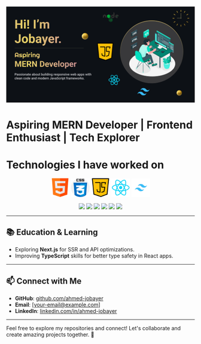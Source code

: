 <!-- Banner Image -->
![Make your README](https://github.com/ahmed-jobayer/ahmed-jobayer/blob/main/images/Make%20your%20README.png)

 

# Aspiring MERN Developer | Frontend Enthusiast | Tech Explorer 



# Technologies I have worked on


<p align="center">
  <img src="https://github.com/ahmed-jobayer/ahmed-jobayer/blob/main/images/html.png" alt="HTML" width="50" height="50"/>
  <img src="https://github.com/ahmed-jobayer/ahmed-jobayer/blob/main/images/css.png" alt="CSS" width="50" height="50"/>
  <img src="https://github.com/ahmed-jobayer/ahmed-jobayer/blob/main/images/java-script.png" alt="JavaScript" width="50" height="50"/>
  <img src="https://github.com/ahmed-jobayer/ahmed-jobayer/blob/main/images/react.png" alt="React" width="50" height="50"/>
  <img src="https://github.com/ahmed-jobayer/ahmed-jobayer/blob/main/images/tailwind.png" alt="Tailwind" width="50" height="50"/>
</p>

<p align="center">
<img src="https://github.com/mir-hussain/mir-hussain/blob/main/images/icons/react.png"/>
<img src="https://github.com/mir-hussain/mir-hussain/blob/main/images/icons/redux.png"/>
<img src="https://github.com/mir-hussain/mir-hussain/blob/main/images/icons/sass.png"/>
<img src="https://github.com/mir-hussain/mir-hussain/blob/main/images/icons/tailwind.png"/>
<img src="https://github.com/mir-hussain/mir-hussain/blob/main/images/icons/Bootsrap.png"/>
<img src="https://github.com/mir-hussain/mir-hussain/blob/main/images/icons/firebase.png"/>
</p>


<!-- ## 🌟 **Projects**
### **1. [Gadget Galaxy](#)**  
An e-commerce website for selling gadgets. Features include:  
- Interactive UI with React and Tailwind CSS  
- Backend API with Express.js and MongoDB  
- User authentication and payment gateway integration  

### **2. [Portfolio Website](#)**  
A personal portfolio showcasing my projects, skills, and experiences.   -->

---

## 📚 **Education & Learning**  
- Exploring **Next.js** for SSR and API optimizations.  
- Improving **TypeScript** skills for better type safety in React apps.  

---

## 📫 **Connect with Me**  
- **GitHub**: [github.com/ahmed-jobayer](https://github.com/ahmed-jobayer)  
- **Email**: [your-email@example.com]  
- **LinkedIn**: [linkedin.com/in/ahmed-jobayer](#)

---

Feel free to explore my repositories and connect! Let's collaborate and create amazing projects together. 🚀  

<!--
**ahmed-jobayer/ahmed-jobayer** is a ✨ _special_ ✨ repository because its `README.md` (this file) appears on your GitHub profile.

Here are some ideas to get you started:

- 🔭 I’m currently working on ...
- 🌱 I’m currently learning ...
- 👯 I’m looking to collaborate on ...
- 🤔 I’m looking for help with ...
- 💬 Ask me about ...
- 📫 How to reach me: ...
- 😄 Pronouns: ...
- ⚡ Fun fact: ...
  -->
